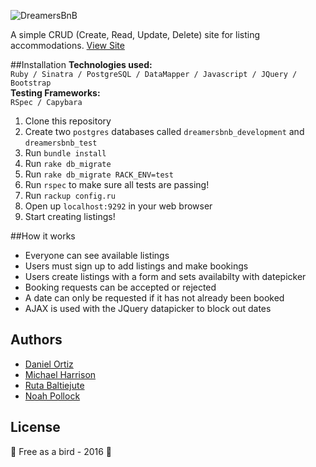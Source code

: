 ![DreamersBnB](http://i.imgur.com/KxTOeje.png)

A simple CRUD (Create, Read, Update, Delete) site for listing accommodations. [View Site](https://dreamersbnb.herokuapp.com/)

##Installation 
**Technologies used:**
<br>
`Ruby / Sinatra / PostgreSQL / DataMapper / Javascript / JQuery / Bootstrap`
<br>
**Testing Frameworks:**
<br>
`RSpec / Capybara`

1. Clone this repository
2. Create two `postgres` databases called `dreamersbnb_development` and `dreamersbnb_test`
3. Run `bundle install`
4. Run `rake db_migrate`
5. Run `rake db_migrate RACK_ENV=test`
6. Run `rspec` to make sure all tests are passing!
6. Run `rackup config.ru`
7. Open up `localhost:9292` in your web browser
8. Start creating listings!

##How it works
- Everyone can see available listings
- Users must sign up to add listings and make bookings  
- Users create listings with a form and sets availabilty with datepicker
- Booking requests can be accepted or rejected
- A date can only be requested if it has not already been booked
- AJAX is used with the JQuery datapicker to block out dates

Authors
-------
 - [Daniel Ortiz](http://www.github.com/Vollcode)
 - [Michael Harrison](http://www.github.com/harrim91)
 - [Ruta Baltiejute](http://www.github.com/Melodija)
 - [Noah Pollock](http://www.github.com/knowerlittle)

License
-------
:hatching_chick: Free as a bird - 2016 :hatched_chick:
